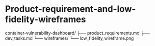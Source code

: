 # Product-requirement-and-low-fidelity-wireframes

container-vulnerability-dashboard/
├── product_requirements.md
├── dev_tasks.md
└── wireframes/
    └── low_fidelity_wireframe.png
